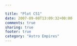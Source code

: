 ```yaml
---

title: "Plot C51"
date: 2007-09-08T13:09:32+00:00
comments: true
sharing: true
footer: true
category: "Astro Empires"
---
```



